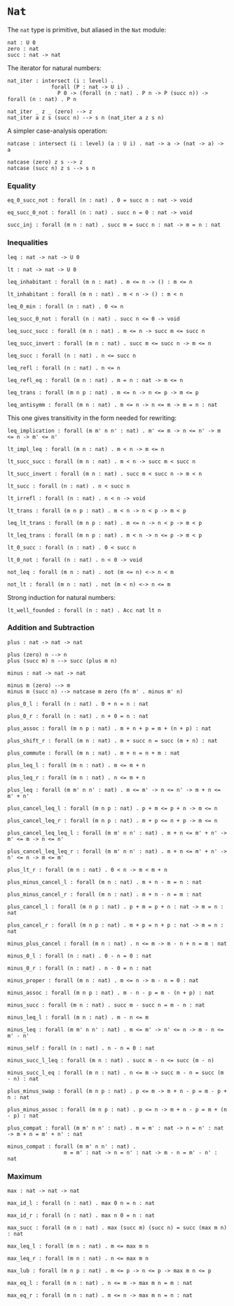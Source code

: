 # `Nat`

The `nat` type is primitive, but aliased in the `Nat` module:

    nat : U 0
    zero : nat
    succ : nat -> nat

The iterator for natural numbers:

    nat_iter : intersect (i : level) .
                  forall (P : nat -> U i) .
                    P 0 -> (forall (n : nat) . P n -> P (succ n)) -> forall (n : nat) . P n

    nat_iter _ z _ (zero) --> z
    nat_iter a z s (succ n) --> s n (nat_iter a z s n)

A simpler case-analysis operation:

    natcase : intersect (i : level) (a : U i) . nat -> a -> (nat -> a) -> a

    natcase (zero) z s --> z
    natcase (succ n) z s --> s n


### Equality

    eq_0_succ_not : forall (n : nat) . 0 = succ n : nat -> void

    eq_succ_0_not : forall (n : nat) . succ n = 0 : nat -> void

    succ_inj : forall (m n : nat) . succ m = succ n : nat -> m = n : nat


### Inequalities

    leq : nat -> nat -> U 0

    lt : nat -> nat -> U 0

    leq_inhabitant : forall (m n : nat) . m <= n -> () : m <= n

    lt_inhabitant : forall (m n : nat) . m < n -> () : m < n

    leq_0_min : forall (n : nat) . 0 <= n

    leq_succ_0_not : forall (n : nat) . succ n <= 0 -> void

    leq_succ_succ : forall (m n : nat) . m <= n -> succ m <= succ n

    leq_succ_invert : forall (m n : nat) . succ m <= succ n -> m <= n

    leq_succ : forall (n : nat) . n <= succ n

    leq_refl : forall (n : nat) . n <= n

    leq_refl_eq : forall (m n : nat) . m = n : nat -> m <= n

    leq_trans : forall (m n p : nat) . m <= n -> n <= p -> m <= p

    leq_antisymm : forall (m n : nat) . m <= n -> n <= m -> m = n : nat

This one gives transitivity in the form needed for rewriting:

    leq_implication : forall (m m' n n' : nat) . m' <= m -> n <= n' -> m <= n -> m' <= n'

    lt_impl_leq : forall (m n : nat) . m < n -> m <= n

    lt_succ_succ : forall (m n : nat) . m < n -> succ m < succ n

    lt_succ_invert : forall (m n : nat) . succ m < succ n -> m < n

    lt_succ : forall (n : nat) . n < succ n

    lt_irrefl : forall (n : nat) . n < n -> void

    lt_trans : forall (m n p : nat) . m < n -> n < p -> m < p

    leq_lt_trans : forall (m n p : nat) . m <= n -> n < p -> m < p

    lt_leq_trans : forall (m n p : nat) . m < n -> n <= p -> m < p

    lt_0_succ : forall (n : nat) . 0 < succ n

    lt_0_not : forall (n : nat) . n < 0 -> void

    not_leq : forall (m n : nat) . not (m <= n) <-> n < m

    not_lt : forall (m n : nat) . not (m < n) <-> n <= m

Strong induction for natural numbers:

    lt_well_founded : forall (n : nat) . Acc nat lt n


### Addition and Subtraction

    plus : nat -> nat -> nat

    plus (zero) n --> n
    plus (succ m) n --> succ (plus m n)

    minus : nat -> nat -> nat

    minus m (zero) --> m
    minus m (succ n) --> natcase m zero (fn m' . minus m' n)

    plus_0_l : forall (n : nat) . 0 + n = n : nat

    plus_0_r : forall (n : nat) . n + 0 = n : nat

    plus_assoc : forall (m n p : nat) . m + n + p = m + (n + p) : nat

    plus_shift_r : forall (m n : nat) . m + succ n = succ (m + n) : nat

    plus_commute : forall (m n : nat) . m + n = n + m : nat

    plus_leq_l : forall (m n : nat) . m <= m + n

    plus_leq_r : forall (m n : nat) . n <= m + n

    plus_leq : forall (m m' n n' : nat) . m <= m' -> n <= n' -> m + n <= m' + n'

    plus_cancel_leq_l : forall (m n p : nat) . p + m <= p + n -> m <= n

    plus_cancel_leq_r : forall (m n p : nat) . m + p <= n + p -> m <= n

    plus_cancel_leq_leq_l : forall (m m' n n' : nat) . m + n <= m' + n' -> m' <= m -> n <= n'

    plus_cancel_leq_leq_r : forall (m m' n n' : nat) . m + n <= m' + n' -> n' <= n -> m <= m'

    plus_lt_r : forall (m n : nat) . 0 < n -> m < m + n

    plus_minus_cancel_l : forall (m n : nat) . m + n - m = n : nat

    plus_minus_cancel_r : forall (m n : nat) . m + n - n = m : nat

    plus_cancel_l : forall (m n p : nat) . p + m = p + n : nat -> m = n : nat

    plus_cancel_r : forall (m n p : nat) . m + p = n + p : nat -> m = n : nat

    minus_plus_cancel : forall (m n : nat) . n <= m -> m - n + n = m : nat

    minus_0_l : forall (n : nat) . 0 - n = 0 : nat

    minus_0_r : forall (n : nat) . n - 0 = n : nat

    minus_proper : forall (m n : nat) . m <= n -> m - n = 0 : nat

    minus_assoc : forall (m n p : nat) . m - n - p = m - (n + p) : nat

    minus_succ : forall (m n : nat) . succ m - succ n = m - n : nat

    minus_leq_l : forall (m n : nat) . m - n <= m

    minus_leq : forall (m m' n n' : nat) . m <= m' -> n' <= n -> m - n <= m' - n'

    minus_self : forall (n : nat) . n - n = 0 : nat

    minus_succ_l_leq : forall (m n : nat) . succ m - n <= succ (m - n)

    minus_succ_l_eq : forall (m n : nat) . n <= m -> succ m - n = succ (m - n) : nat

    plus_minus_swap : forall (m n p : nat) . p <= m -> m + n - p = m - p + n : nat

    plus_minus_assoc : forall (m n p : nat) . p <= n -> m + n - p = m + (n - p) : nat

    plus_compat : forall (m m' n n' : nat) . m = m' : nat -> n = n' : nat -> m + n = m' + n' : nat

    minus_compat : forall (m m' n n' : nat) .
                      m = m' : nat -> n = n' : nat -> m - n = m' - n' : nat


### Maximum

    max : nat -> nat -> nat

    max_id_l : forall (n : nat) . max 0 n = n : nat

    max_id_r : forall (n : nat) . max n 0 = n : nat

    max_succ : forall (m n : nat) . max (succ m) (succ n) = succ (max m n) : nat

    max_leq_l : forall (m n : nat) . m <= max m n

    max_leq_r : forall (m n : nat) . n <= max m n

    max_lub : forall (m n p : nat) . m <= p -> n <= p -> max m n <= p

    max_eq_l : forall (m n : nat) . n <= m -> max m n = m : nat

    max_eq_r : forall (m n : nat) . m <= n -> max m n = n : nat
